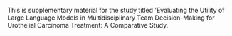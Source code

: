 This is supplementary material for the study titled 'Evaluating the Utility of Large Language Models in Multidisciplinary Team Decision-Making for Urothelial Carcinoma Treatment: A Comparative Study.
